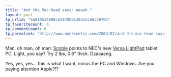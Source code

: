 ```yaml
---
title: "And the Mac-head says: Waaah."
layout: post
tp_urlid: "6a010534988cd3970b0120a55ce0cb970b"
tp_favoritecount: 0
tp_commentcount: 0
tp_permalink: "http://www.monkinetic.com/2003/02/and-the-mac-head-says-waaah.html"
---
```

Man, oh man, oh man: <a href="http://radio.weblogs.com/0001011/">Scoble</a> points to NEC&#39;s new <a href="http://www.pcworld.com/news/article/0,aid,109355,00.asp">Versa LightPad</a> tablet PC. Light, you say? Try <i>2 lbs</i>, 0.6&quot; thick. Dzaaaang.


Yes, yes, yes... this is what I want, minus the PC and Windows. Are you paying attention Apple?!?

